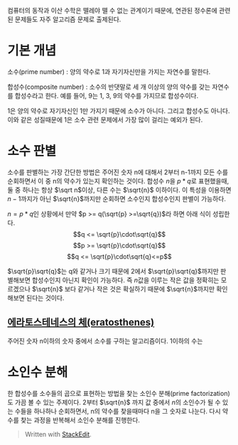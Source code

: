컴퓨터의 동작과 이산 수학은 뗄레야 뗄 수 없는 관계이기 때문에, 연관된 정수론에 관련된 문제들도 자주 알고리즘 문제로 출제된다.

# 기본 개념

소수(prime number)
: 양의 약수로 1과 자기자신만을 가지는 자연수를 말한다. 

합성수(composite number)
: 소수의 반댓말로 세 개 이상의 양의 약수를 갖는 자연수를 합성수라고 한다. 예를 들어, 9는 1, 3, 9의 약수를 가지므로 합성수이다. 

1은 양의 약수로 자기자신인 1만 가지기 때문에 소수가 아니다. 그리고 합성수도 아니다. 이와 같은 성질때문에 1은 소수 관련 문제에서 가장 많이 걸리는 예외가 된다. 

# 소수 판별

소수를 판별하는 가장 간단한 방법은 주어진 숫자 n에 대해서 2부터 n-1까지 모든 수를 순회하면서 이 중 n의 약수가 있는지 확인하는 것이다. 
합성수 $n$을 $p*q$로 표현했을때, 둘 중 하나는 항상 $\sqrt n$이상, 다른 수는 $\sqrt{n}$ 이하이다. 이 특성을 이용하면 $n-1$까지가 아닌 $\sqrt{n}$까지만 순회하면 소수인지 합성수인지 판별이 가능하다. 

$n = p*q$인 상황에서 만약 $p >= q(\sqrt{p} >=\sqrt{q})$라 하면 아래 식이 성립한다.
$$q <= \sqrt{p}\cdot\sqrt{q}$$$$p >= \sqrt{p}\cdot\sqrt{q}$$
$$q <= \sqrt{p}\cdot\sqrt{q}<=p$$

$\sqrt{p}\sqrt{q}$는 q와 같거나 크기 때문에 2에서 $\sqrt{p}\sqrt{q}$까지만 판별해보면 합성수인지 아닌지  확인이 가능하다.  즉 $n$값을 이루는 작은 값을 정확히는 모르겠으나 $\sqrt{n}$ 보다 같거나 작은 것은 확실하기 때문에  $\sqrt{n}$까지만 확인해보면 된다는 것이다. 

## [에라토스테네스의 체(eratosthenes)](https://ko.wikipedia.org/wiki/%EC%97%90%EB%9D%BC%ED%86%A0%EC%8A%A4%ED%85%8C%EB%84%A4%EC%8A%A4%EC%9D%98_%EC%B2%B4)

주어진 숫자 n이하의 숫자 중에서 소수를 구하는 알고리즘이다. 1이하의 수는


# 소인수 분해

한 합성수를 소수들의 곱으로 표현하는 방법을 찾는 소인수 분해(prime factorization)도 가끔 볼 수 있는 주제이다. $2$부터  $\sqrt{n}$ 까지 값 중에서 
$n$의 소인수가 될 수 있는 수들을 하나하나 순회하면서, n의 약수를 찾을때마다 n을 그 숫자로 나눈다. 다시 약수를 찾는 과정을 반복해서 소인수 분해를 진행한다.

 

> Written with [StackEdit](https://stackedit.io/).
<!--stackedit_data:
eyJoaXN0b3J5IjpbNjEyMDc4Mjk1LDEwNTU0NDU0NzIsLTk4OT
AyMzAwNSwtMTc2ODEzMTg4NSwyMDIwMTM4NjMxLDEzMDkyMjcw
NjksMTkwMzAzNjk5NCwtMzAzMzU3Mjg0LDc5MDkzOTMzNCwtNT
UyNjMwNDQ5LC01NTI1MzY2MzAsNDI5NTg4MjI3LDgwMTAzMjk2
OCw3MzA5OTgxMTZdfQ==
-->